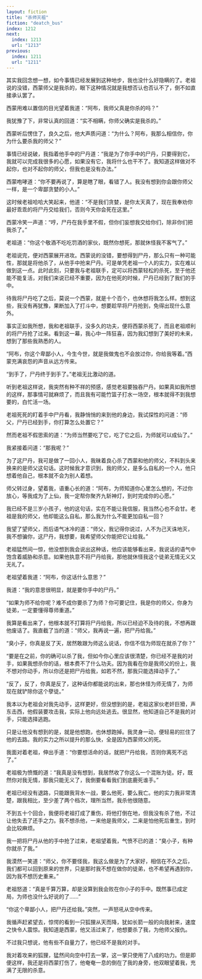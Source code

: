 ```yaml
---
layout: fiction
title: "杀师灭祖"
fiction: "deatch_bus"
index: 1212
next:
  index: 1213
  url: "1213"
previous:
  index: 1211
  url: "1211"
---
```

其实我回念想一想，如今事情已经发展到这种地步，我也没什么好隐瞒的了。老祖说的没错，西蒙师父是我杀的，眼下这种情况就是我想否认也否认不了，倒不如直接承认罢了。

西蒙用难以置信的目光望着我道：“阿布，我师父真是你杀的吗？”

我犹豫了下，非常认真的回道：“实不相瞒，你师父确实是我杀的。”

西蒙听后愣住了，良久之后，他大声质问道：“为什么？阿布，我那么相信你，你为什么要杀我的师父？”

事情已经说破，我指着他手中的尸丹道：“我是为了你手中的尸丹，只要得到它，我就可以完成我很多的心愿，如果没有它，我将什么也干不了。我知道这样做对不起你，也对不起你的师父，但我也是没有办法。”

西蒙咆哮道：“你不要再说了，算是瞎了眼，看错了人。我没有想到你会跟你师父一样，是一个卑鄙贪婪的小人。”

这时候老祖哈哈大笑起来，他道：“不是我们贪婪，是你太天真了，现在我奉劝你最好乖乖的将尸丹交给我们，否则今天你会死在这里。”

西蒙冷笑一声道：“哼，尸丹在我手里不假，但你们妄想我交给你们，除非你们把我杀了。”

老祖道：“你这个敬酒不吃吃罚酒的家伙，既然你想死，那就休怪我不客气了。”

老祖说完，便对西蒙展开进攻。西蒙说的没错，要想得到尸丹，那么只有一种可能性，那就是将他杀了，从他手中抢来尸丹。可是单凭老祖一个人的实力，实在难以做到这一点。此时此刻，只要我与老祖联手，定可以将西蒙轻松的杀死，至于他还能不能复活，对我们来说已经不重要，因为在他死的时候，尸丹已经到了我们的手中。

待我将尸丹吃了之后，莫说一个西蒙，就是十个百个，也休想将我怎么样。想到这些，我没有再犹豫，果断加入了打斗中，想要趁早将尸丹抢到，免得出现什么意外。

事实正如我所想，我和老祖联手，没多久的功夫，便将西蒙杀死了，而且老祖顺利的将尸丹抢了过来。看到这一幕，我心中一阵狂喜，因为我幻想到了美好的未来，想到了那些我熟悉的人。

“阿布，你这个卑鄙小人，今生今世，就是我做鬼也不会放过你，你给我等着。”西蒙充满哀怨的声音从远方传来。

“到手了，尸丹终于到手了。”老祖无比激动的道。

听到老祖这样说，我突然有种不祥的预感，感觉老祖要独吞尸丹。如果真如我所想的这样，那事情可就麻烦了，而且我有可能竹篮子打水一场空，根本就得不到我想要的，白忙活一场。

老祖死死的盯着手中尸丹看，我静悄悄的来到他的身边，我试探性的问道：“师父，尸丹已经到手，你打算怎么处置它？”

然而老祖不假思索的道：“为师当然要吃了它，吃了它之后，为师就可以成仙了。”

我紧接着问道：“那我呢？”

为了这尸丹，我可是做了一回小人，我昧着良心杀了西蒙和他的师父，不料到头来换来的是师父这句话。这时候我才意识到，我的师父，是多么自私的一个人，他只想着他自己，根本就不会为别人着想。

师父转过身，望着我，语重心长的道：“阿布，为师知道你心里怎么想的，不过你放心，等我成为了上仙，我一定帮你聚齐九斩神灯，到时完成你的心愿。”

我已经不是三岁小孩子，他的这句话，实在不能让我信服，我当然心也不会甘。老祖是我的师父，他却能这么自私，那么我为什么不能更加自私一回？

我望了望师父，而后语气冰冷的道：“师父，我记得你说过，人不为己天诛地灭，我不想骗你，这尸丹，我想要，我希望师父你能把它让给我。”

老祖猛然间一惊，他没想到我会说出这种话，他应该能够看出来，我说话的语气中饱含着威胁和杀意。如果他执意不将尸丹给我，那他就休怪我这个徒弟无情无义又无礼了。

老祖望着我道：“阿布，你这话什么意思？”

我道：“我的意思很明显，就是要你手中的尸丹。”

“如果为师不给你呢？难不成你要杀了为师？你可要记住，我是你的师父，你身为徒弟，一定要懂得尊师重道。”

我算是看出来了，他根本就不打算将尸丹给我，所以已经迫不及待的我，不想再跟他废话了。我直截了当的道：“师父，我再说一遍，把尸丹给我。”

“臭小子，你真是反了天，居然敢跟为师这么说话，你信不信为师现在就杀了你？”

“要是在之前，你的确可以杀了我，但如今你心里应该很清楚，你已经不是我的对手，如果我想杀你的话，根本费不了什么功夫。因为我看在你是我师父的份上，我不想对你动手，所以你还是把尸丹给我，如若不然，那我只能选择动手了。”

“反了，反了，你真是反了，这种话你都能说的出来，那也休怪为师无情了，为师现在就铲除你这个孽徒。”

我本以为老祖会对我先动手，这样更好，但没想到的是，老祖这家伙老奸巨猾，声东击西，他假装要攻击我，实际上他向远处逃去。很显然，他知道自己不是我的对手，只能选择逃跑。

只是让他没有想到的是，就是他想跑，也休想跑掉。我灵身一动，便轻易的拦住了他的去路。我的实力之所以提升的那么快，全是因为西蒙师父的死。

我面对着老祖，伸出手道：“你要想活命的话，就把尸丹给我，否则你离死不远了。”

老祖极为愤慨的道：“我真是没有想到，我居然收了你这么一个混账为徒。好，既然你对我无情，那我只能无义了，我倒要看看我们到底鹿死谁手。”

老祖已经没有退路，只能跟我背水一战，要么他死，要么我亡。他的实力我非常清楚，跟我相比，至少差了两个档次，理所当然，我杀他很随意。

不到五十个回合，我便将老祖打成了重伤，将他打倒在地，但我没有杀了他，不过让他失去了还手之力。我不想杀他，一来他是我师父，二来是怕他死后重生，到时会比较麻烦。

我一把将尸丹从他的手中抢了过来，老祖望着我，气愤不已的道：“臭小子，有种你就杀了我。”

我漠然一笑道：“师父，你不要怪我，我这么做是为了大家好，相信在不久之后，我们都可以回到原来的世界，只是那时我不想在做你的徒弟，也不希望再遇到你，因为我不想历史重来。”

老祖怒道：“真是千算万算，却是没算到我会败在你小子的手中。既然事已成定局，为师也没什么好说的了……”

“你这个卑鄙小人，把尸丹还给我。”突然，一声怒吼从空中传来。

我循声赶紧望去，惊愕的看到一只狐狸从天而降，犹如长箭一般的向我射来，速度之快令人震惊。我知道是西蒙，他又活过来了，他想要杀了我，为他师父报仇。

不过我只想说，他有些不自量力了，他已经不是我的对手。

我对着攻来的狐狸，猛然间向空中打去一掌，这一掌只使用了八成的功力。但是即便这样，我还是将西蒙打伤了，他奄奄一息的倒在了我的身旁，他双眼望着我，充满了无限的杀意。